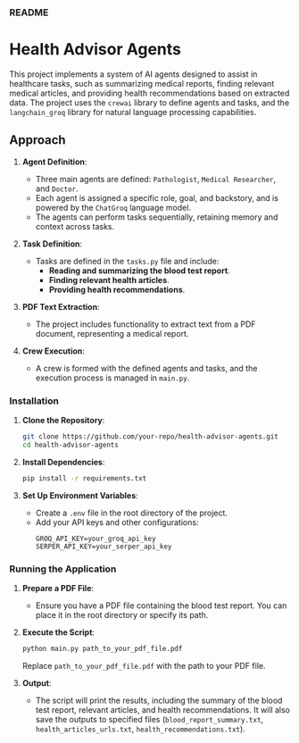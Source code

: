 ### README

# Health Advisor Agents

This project implements a system of AI agents designed to assist in healthcare tasks, such as summarizing medical reports, finding relevant medical articles, and providing health recommendations based on extracted data. The project uses the `crewai` library to define agents and tasks, and the `langchain_groq` library for natural language processing capabilities.

## Approach

1. **Agent Definition**:
    - Three main agents are defined: `Pathologist`, `Medical Researcher`, and `Doctor`.
    - Each agent is assigned a specific role, goal, and backstory, and is powered by the `ChatGroq` language model.
    - The agents can perform tasks sequentially, retaining memory and context across tasks.

2. **Task Definition**:
    - Tasks are defined in the `tasks.py` file and include:
        - **Reading and summarizing the blood test report**.
        - **Finding relevant health articles**.
        - **Providing health recommendations**.

3. **PDF Text Extraction**:
    - The project includes functionality to extract text from a PDF document, representing a medical report.

4. **Crew Execution**:
    - A crew is formed with the defined agents and tasks, and the execution process is managed in `main.py`.


### Installation

1. **Clone the Repository**:
    ```bash
    git clone https://github.com/your-repo/health-advisor-agents.git
    cd health-advisor-agents
    ```

2. **Install Dependencies**:
    ```bash
    pip install -r requirements.txt
    ```

3. **Set Up Environment Variables**:
    - Create a `.env` file in the root directory of the project.
    - Add your API keys and other configurations:
      ```
      GROQ_API_KEY=your_groq_api_key
      SERPER_API_KEY=your_serper_api_key
      ```

### Running the Application

1. **Prepare a PDF File**:
    - Ensure you have a PDF file containing the blood test report. You can place it in the root directory or specify its path.

2. **Execute the Script**:
    ```bash
    python main.py path_to_your_pdf_file.pdf
    ```

    Replace `path_to_your_pdf_file.pdf` with the path to your PDF file.

3. **Output**:
    - The script will print the results, including the summary of the blood test report, relevant articles, and health recommendations. It will also save the outputs to specified files (`blood_report_summary.txt`, `health_articles_urls.txt`, `health_recommendations.txt`).
